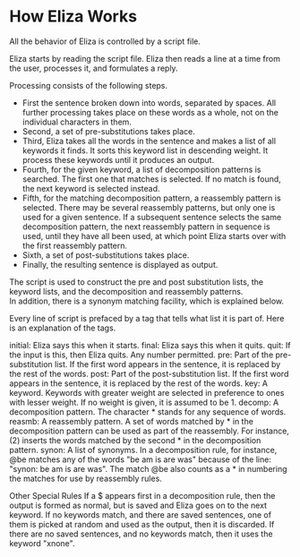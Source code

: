 # How Eliza Works

All the behavior of Eliza is controlled by a script file.

Eliza starts by reading the script file. Eliza then reads a line at
a time from the user, processes it, and formulates a reply.

Processing consists of the following steps.
- First the sentence broken down into words, separated by spaces.  All further
processing takes place on these words as a whole, not on the individual
characters in them.
- Second, a set of pre-substitutions takes place.
- Third, Eliza takes all the words in the sentence and makes a list of all
keywords it finds.  It sorts this keyword list in descending weight.  It
process these keywords until it produces an output.
- Fourth, for the given keyword, a list of decomposition patterns is searched.
The first one that matches is selected.  If no match is found, the next keyword
is selected instead.
- Fifth, for the matching decomposition pattern, a reassembly pattern is
selected.  There may be several reassembly patterns, but only one is used
for a given sentence.  If a subsequent sentence selects the same decomposition
pattern, the next reassembly pattern in sequence is used, until they have all
been used, at which point Eliza starts over with the first reassembly pattern.
- Sixth, a set of post-substitutions takes place.
- Finally, the resulting sentence is displayed as output.

The script is used to construct the pre and post substitution lists, the
keyword lists, and the decomposition and reassembly patterns.  
In addition, there is a synonym matching facility, which is explained below.

Every line of script is prefaced by a tag that tells what list it is 
part of.  Here is an explanation of the tags.

initial:	Eliza says this when it starts.
final:		Eliza says this when it quits.
quit:		If the input is this, then Eliza quits.  Any number permitted.
pre:		Part of the pre-substitution list.  If the first word appears in 
		    the sentence, it is replaced by the rest of the words.
post:		Part of the post-substitution list.  If the first word appears 
		    in the sentence, it is replaced by the rest of the words.
key:		A keyword.  Keywords with greater weight are selected in 
		    preference to ones with lesser weight.
		    If no weight is given, it is assumed to be 1.
decomp:		A decomposition pattern.  The character * stands for any 
		    sequence of words.  
reasmb:		A reassembly pattern.  A set of words matched by * in 
		    the decomposition pattern can be used as part of the reassembly.
		    For instance, (2) inserts the words matched by the second * 
		    in the decomposition pattern.
synon:		A list of synonyms.  In a decomposition rule, for instance, @be
		    matches any of the words "be am is are was" because of the line:
			"synon: be am is are was".  The match @be also counts as a *
		    in numbering the matches for use by reassembly rules.

Other Special Rules
If a $ appears first in a decomposition rule, then the output is formed as
normal, but is saved and Eliza goes on to the next keyword.  If no keywords
match, and there are saved sentences, one of them is picked at random and
used as the output, then it is discarded.
If there are no saved sentences, and no keywords match, then it uses the
keyword "xnone".
